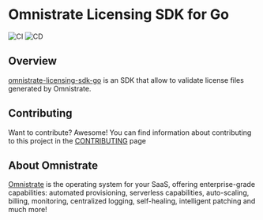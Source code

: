 # Omnistrate Licensing SDK for Go

![CI](https://github.com/pberton/omnistrate-licensing-sdk-go/actions/workflows/ci.yml/badge.svg)
![CD](https://github.com/pberton/omnistrate-licensing-sdk-go/actions/workflows/cd.yml/badge.svg)

## Overview

[omnistrate-licensing-sdk-go](https://github.com/omnistrate-oss/omnistrate-licensing-sdk-go) is an SDK that allow to validate license files generated by Omnistrate. 

## Contributing

Want to contribute? Awesome! You can find information about contributing to this
project in the [CONTRIBUTING](/CONTRIBUTING.md) page

## About Omnistrate

[Omnistrate](https://omnistrate.com/) is the operating system for your SaaS,
offering enterprise-grade capabilities: automated provisioning, serverless
capabilities, auto-scaling, billing, monitoring, centralized logging,
self-healing, intelligent patching and much more!

